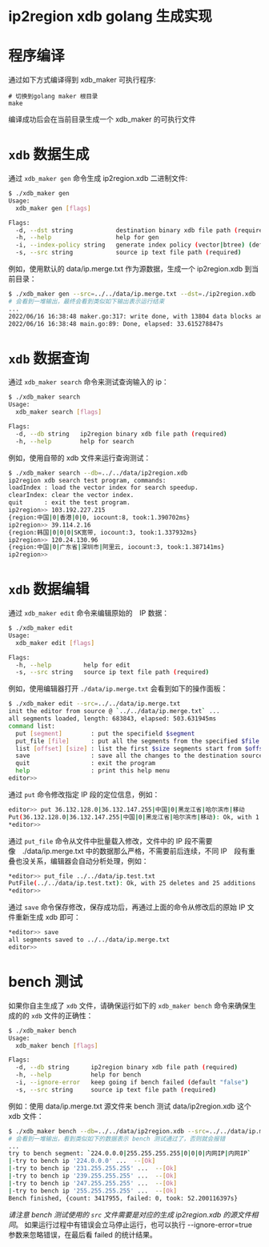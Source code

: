 # ip2region xdb golang 生成实现


# 程序编译

通过如下方式编译得到 xdb_maker 可执行程序:
```
# 切换到golang maker 根目录
make
```
编译成功后会在当前目录生成一个 xdb_maker 的可执行文件


# `xdb` 数据生成

通过 `xdb_maker gen` 命令生成 ip2region.xdb 二进制文件:
```bash
$ ./xdb_maker gen                                                    
Usage:
  xdb_maker gen [flags]

Flags:
  -d, --dst string            destination binary xdb file path (required)
  -h, --help                  help for gen
  -i, --index-policy string   generate index policy (vector|btree) (default "vector")
  -s, --src string            source ip text file path (required)
```

例如，使用默认的 data/ip.merge.txt 作为源数据，生成一个 ip2region.xdb 到当前目录：
```bash
$ ./xdb_maker gen --src=../../data/ip.merge.txt --dst=./ip2region.xdb
# 会看到一堆输出，最终会看到类似如下输出表示运行结束
...
2022/06/16 16:38:48 maker.go:317: write done, with 13804 data blocks and (683591, 720221) index blocks
2022/06/16 16:38:48 main.go:89: Done, elapsed: 33.615278847s
```


# `xdb` 数据查询

通过 `xdb_maker search` 命令来测试查询输入的 ip：
```bash
$ ./xdb_maker search
Usage:
  xdb_maker search [flags]

Flags:
  -d, --db string   ip2region binary xdb file path (required)
  -h, --help        help for search
```

例如，使用自带的 xdb 文件来运行查询测试：
```bash
$ ./xdb_maker search --db=../../data/ip2region.xdb
ip2region xdb search test program, commands:
loadIndex : load the vector index for search speedup.
clearIndex: clear the vector index.
quit      : exit the test program.
ip2region>> 103.192.227.215
{region:中国|0|香港|0|0, iocount:8, took:1.390702ms}
ip2region>> 39.114.2.16
{region:韩国|0|0|0|SK宽带, iocount:3, took:1.337932ms}
ip2region>> 120.24.130.96
{region:中国|0|广东省|深圳市|阿里云, iocount:3, took:1.387141ms}
ip2region>> 
```

# `xdb` 数据编辑

通过 `xdb_maker edit` 命令来编辑原始的　IP 数据：
```bash
$ ./xdb_maker edit
Usage:
  xdb_maker edit [flags]

Flags:
  -h, --help         help for edit
  -s, --src string   source ip text file path (required)
```

例如，使用编辑器打开 `./data/ip.merge.txt` 会看到如下的操作面板：
```bash
$ ./xdb_maker edit --src=../../data/ip.merge.txt
init the editor from source @ `../../data/ip.merge.txt` ... 
all segments loaded, length: 683843, elapsed: 503.631945ms
command list:
  put [segment]        : put the specifield $segment
  put_file [file]      : put all the segments from the specified $file
  list [offset] [size] : list the first $size segments start from $offset
  save                 : save all the changes to the destination source file
  quit                 : exit the program
  help                 : print this help menu
editor>> 
```

通过 `put` 命令修改指定 IP 段的定位信息，例如：
```bash
editor>> put 36.132.128.0|36.132.147.255|中国|0|黑龙江省|哈尔滨市|移动
Put(36.132.128.0|36.132.147.255|中国|0|黑龙江省|哈尔滨市|移动): Ok, with 1 deletes and 2 additions
*editor>> 
```

通过 `put_file` 命令从文件中批量载入修改，文件中的 IP 段不需要像　./data/ip.merge.txt 中的数据那么严格，不需要前后连续，不同 IP　段有重叠也没关系，编辑器会自动分析处理，例如：
```bash
*editor>> put_file ../../data/ip.test.txt
PutFile(../../data/ip.test.txt): Ok, with 25 deletes and 25 additions
*editor>> 
```

通过 `save` 命令保存修改，保存成功后，再通过上面的命令从修改后的原始 IP 文件重新生成 xdb 即可：
```bash
*editor>> save
all segments saved to ../../data/ip.merge.txt
editor>> 
```

# bench 测试

如果你自主生成了 `xdb` 文件，请确保运行如下的 `xdb_maker bench` 命令来确保生成的的 `xdb` 文件的正确性：
```bash
$ ./xdb_maker bench
Usage:
  xdb_maker bench [flags]

Flags:
  -d, --db string      ip2region binary xdb file path (required)
  -h, --help           help for bench
  -i, --ignore-error   keep going if bench failed (default "false")
  -s, --src string     source ip text file path (required)

```

例如：使用 data/ip.merge.txt 源文件来 bench 测试 data/ip2region.xdb 这个 xdb 文件：
```bash
$ ./xdb_maker bench --db=../../data/ip2region.xdb --src=../../data/ip.merge.txt
# 会看到一堆输出，看到类似如下的数据表示 bench 测试通过了，否则就会报错
...
try to bench segment: `224.0.0.0|255.255.255.255|0|0|0|内网IP|内网IP`
|-try to bench ip '224.0.0.0' ...  --[Ok]
|-try to bench ip '231.255.255.255' ...  --[Ok]
|-try to bench ip '239.255.255.255' ...  --[Ok]
|-try to bench ip '247.255.255.255' ...  --[Ok]
|-try to bench ip '255.255.255.255' ...  --[Ok]
Bench finished, {count: 3417955, failed: 0, took: 52.200116397s}
```
*请注意 bench 测试使用的 `src` 文件需要是对应的生成 ip2region.xdb 的源文件相同*。
如果运行过程中有错误会立马停止运行，也可以执行 --ignore-error=true 参数来忽略错误，在最后看 failed 的统计结果。
